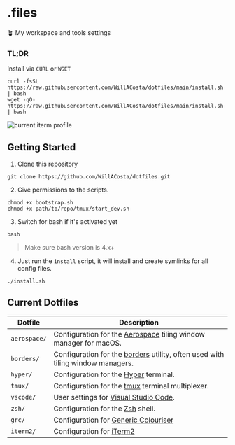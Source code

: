 # .files

🪴 My workspace and tools settings

### TL;DR

Install via `CURL` or `WGET`

```shell
curl -fsSL https://raw.githubusercontent.com/WillACosta/dotfiles/main/install.sh | bash
wget -qO- https://raw.githubusercontent.com/WillACosta/dotfiles/main/install.sh | bash
```

![current iterm profile](./assets/images/iterm.png)

## Getting Started

1. Clone this repository

```shell
git clone https://github.com/WillACosta/dotfiles.git
```

2. Give permissions to the scripts.

```shell
chmod +x bootstrap.sh
chmod +x path/to/repo/tmux/start_dev.sh
```

3. Switch for bash if it's activated yet

```shell
bash
```

> Make sure bash version is 4.x+

4. Just run the `install` script, it will install and create symlinks for all config files.

```shell
./install.sh
```

## Current Dotfiles

| Dotfile      | Description                                                                                                         |
| ------------ | ------------------------------------------------------------------------------------------------------------------- |
| `aerospace/` | Configuration for the [Aerospace](https://github.com/nikitabobko/AeroSpace) tiling window manager for macOS.        |
| `borders/`   | Configuration for the [borders](https://github.com/dcosma/borders) utility, often used with tiling window managers. |
| `hyper/`     | Configuration for the [Hyper](https://hyper.is/) terminal.                                                          |
| `tmux/`      | Configuration for the [tmux](https://github.com/tmux/tmux/wiki) terminal multiplexer.                               |
| `vscode/`    | User settings for [Visual Studio Code](https://code.visualstudio.com/).                                             |
| `zsh/`       | Configuration for the [Zsh](https://zsh.org) shell.                                                                 |
| `grc/`       | Configuration for [Generic Colouriser](https://github.com/garabik/grc/tree/master)                                  |
| `iterm2/`    | Configuration for [iTerm2](https://iterm2.com/)                                                                     |
